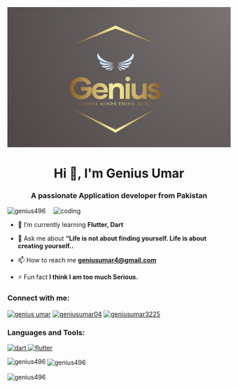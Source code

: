 ![logo](https://github.com/GENIUS496/Geniuscod1/blob/main/a.jpeg)
<h1 align="center">Hi 👋, I'm Genius Umar</h1>
<h3 align="center">A passionate Application developer from Pakistan</h3>
<img align="right" alt="coding" width="400" src=" ![image](https://github.com/GENIUS496/Geniuscod1/assets/129614509/707f00b1-d157-4e6d-bd5f-3a97e5a41805)
 ">

<p align="left"> <img src="https://komarev.com/ghpvc/?username=genius496&label=Profile%20views&color=0e75b6&style=flat" alt="genius496" /> </p>

- 🌱 I’m currently learning **Flutter, Dart**

- 💬 Ask me about **“Life is not about finding yourself. Life is about creating yourself..**

- 📫 How to reach me **geniusumar4@gmail.com**

- ⚡ Fun fact **I think I am too much Serious.**

<h3 align="left">Connect with me:</h3>
<p align="left">
<a href="https://linkedin.com/in/genius umar" target="blank"><img align="center" src="https://raw.githubusercontent.com/rahuldkjain/github-profile-readme-generator/master/src/images/icons/Social/linked-in-alt.svg" alt="genius umar" height="30" width="40" /></a>
<a href="https://instagram.com/geniusumar04" target="blank"><img align="center" src="https://raw.githubusercontent.com/rahuldkjain/github-profile-readme-generator/master/src/images/icons/Social/instagram.svg" alt="geniusumar04" height="30" width="40" /></a>
<a href="https://www.youtube.com/c/geniusumar3225" target="blank"><img align="center" src="https://raw.githubusercontent.com/rahuldkjain/github-profile-readme-generator/master/src/images/icons/Social/youtube.svg" alt="geniusumar3225" height="30" width="40" /></a>
</p>

<h3 align="left">Languages and Tools:</h3>
<p align="left"> <a href="https://dart.dev" target="_blank" rel="noreferrer"> <img src="https://www.vectorlogo.zone/logos/dartlang/dartlang-icon.svg" alt="dart" width="40" height="40"/> </a> <a href="https://flutter.dev" target="_blank" rel="noreferrer"> <img src="https://www.vectorlogo.zone/logos/flutterio/flutterio-icon.svg" alt="flutter" width="40" height="40"/> </a> </p>

<p><img align="left" src="https://github-readme-stats.vercel.app/api/top-langs?username=genius496&show_icons=true&locale=en&layout=compact" alt="genius496" /></p>

<p>&nbsp;<img align="center" src="https://github-readme-stats.vercel.app/api?username=genius496&show_icons=true&locale=en" alt="genius496" /></p>

<p><img align="center" src="https://github-readme-streak-stats.herokuapp.com/?user=genius496&" alt="genius496" /></p>
